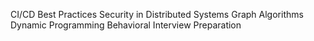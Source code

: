 CI/CD Best Practices
Security in Distributed Systems
Graph Algorithms
Dynamic Programming
Behavioral Interview Preparation
